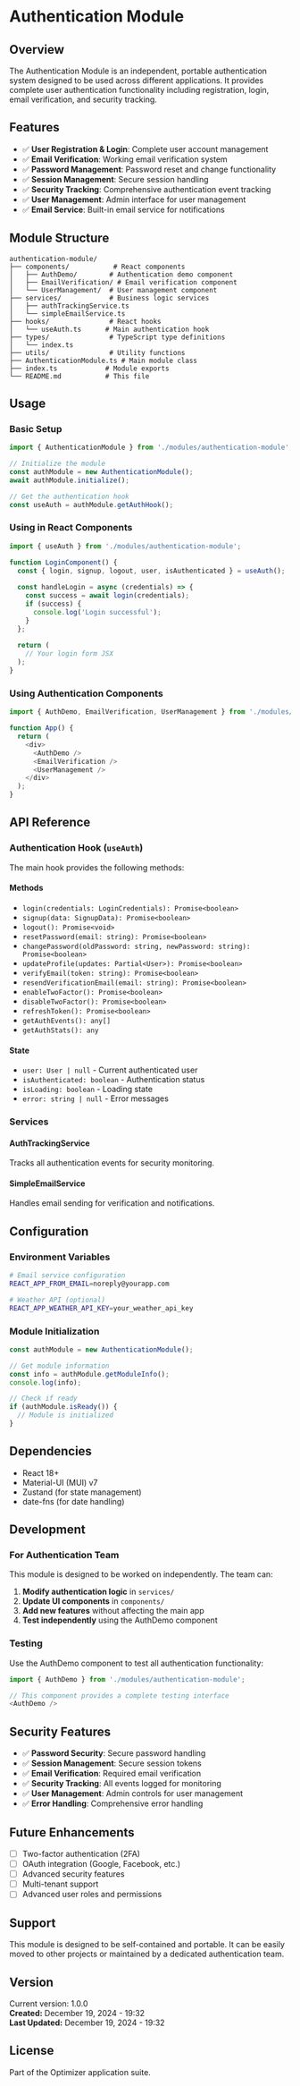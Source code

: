 # Authentication Module

## Overview

The Authentication Module is an independent, portable authentication system designed to be used across different applications. It provides complete user authentication functionality including registration, login, email verification, and security tracking.

## Features

- ✅ **User Registration & Login**: Complete user account management
- ✅ **Email Verification**: Working email verification system
- ✅ **Password Management**: Password reset and change functionality
- ✅ **Session Management**: Secure session handling
- ✅ **Security Tracking**: Comprehensive authentication event tracking
- ✅ **User Management**: Admin interface for user management
- ✅ **Email Service**: Built-in email service for notifications

## Module Structure

```
authentication-module/
├── components/           # React components
│   ├── AuthDemo/        # Authentication demo component
│   ├── EmailVerification/ # Email verification component
│   └── UserManagement/  # User management component
├── services/            # Business logic services
│   ├── authTrackingService.ts
│   └── simpleEmailService.ts
├── hooks/               # React hooks
│   └── useAuth.ts      # Main authentication hook
├── types/               # TypeScript type definitions
│   └── index.ts
├── utils/               # Utility functions
├── AuthenticationModule.ts # Main module class
├── index.ts            # Module exports
└── README.md           # This file
```

## Usage

### Basic Setup

```typescript
import { AuthenticationModule } from './modules/authentication-module';

// Initialize the module
const authModule = new AuthenticationModule();
await authModule.initialize();

// Get the authentication hook
const useAuth = authModule.getAuthHook();
```

### Using in React Components

```typescript
import { useAuth } from './modules/authentication-module';

function LoginComponent() {
  const { login, signup, logout, user, isAuthenticated } = useAuth();
  
  const handleLogin = async (credentials) => {
    const success = await login(credentials);
    if (success) {
      console.log('Login successful');
    }
  };
  
  return (
    // Your login form JSX
  );
}
```

### Using Authentication Components

```typescript
import { AuthDemo, EmailVerification, UserManagement } from './modules/authentication-module';

function App() {
  return (
    <div>
      <AuthDemo />
      <EmailVerification />
      <UserManagement />
    </div>
  );
}
```

## API Reference

### Authentication Hook (`useAuth`)

The main hook provides the following methods:

#### Methods
- `login(credentials: LoginCredentials): Promise<boolean>`
- `signup(data: SignupData): Promise<boolean>`
- `logout(): Promise<void>`
- `resetPassword(email: string): Promise<boolean>`
- `changePassword(oldPassword: string, newPassword: string): Promise<boolean>`
- `updateProfile(updates: Partial<User>): Promise<boolean>`
- `verifyEmail(token: string): Promise<boolean>`
- `resendVerificationEmail(email: string): Promise<boolean>`
- `enableTwoFactor(): Promise<boolean>`
- `disableTwoFactor(): Promise<boolean>`
- `refreshToken(): Promise<boolean>`
- `getAuthEvents(): any[]`
- `getAuthStats(): any`

#### State
- `user: User | null` - Current authenticated user
- `isAuthenticated: boolean` - Authentication status
- `isLoading: boolean` - Loading state
- `error: string | null` - Error messages

### Services

#### AuthTrackingService
Tracks all authentication events for security monitoring.

#### SimpleEmailService
Handles email sending for verification and notifications.

## Configuration

### Environment Variables

```bash
# Email service configuration
REACT_APP_FROM_EMAIL=noreply@yourapp.com

# Weather API (optional)
REACT_APP_WEATHER_API_KEY=your_weather_api_key
```

### Module Initialization

```typescript
const authModule = new AuthenticationModule();

// Get module information
const info = authModule.getModuleInfo();
console.log(info);

// Check if ready
if (authModule.isReady()) {
  // Module is initialized
}
```

## Dependencies

- React 18+
- Material-UI (MUI) v7
- Zustand (for state management)
- date-fns (for date handling)

## Development

### For Authentication Team

This module is designed to be worked on independently. The team can:

1. **Modify authentication logic** in `services/`
2. **Update UI components** in `components/`
3. **Add new features** without affecting the main app
4. **Test independently** using the AuthDemo component

### Testing

Use the AuthDemo component to test all authentication functionality:

```typescript
import { AuthDemo } from './modules/authentication-module';

// This component provides a complete testing interface
<AuthDemo />
```

## Security Features

- ✅ **Password Security**: Secure password handling
- ✅ **Session Management**: Secure session tokens
- ✅ **Email Verification**: Required email verification
- ✅ **Security Tracking**: All events logged for monitoring
- ✅ **User Management**: Admin controls for user management
- ✅ **Error Handling**: Comprehensive error handling

## Future Enhancements

- [ ] Two-factor authentication (2FA)
- [ ] OAuth integration (Google, Facebook, etc.)
- [ ] Advanced security features
- [ ] Multi-tenant support
- [ ] Advanced user roles and permissions

## Support

This module is designed to be self-contained and portable. It can be easily moved to other projects or maintained by a dedicated authentication team.

## Version

Current version: 1.0.0  
**Created:** December 19, 2024 - 19:32  
**Last Updated:** December 19, 2024 - 19:32

## License

Part of the Optimizer application suite.
